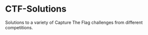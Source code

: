 CTF-Solutions
=============

Solutions to a variety of Capture The Flag challenges from different competitions.
